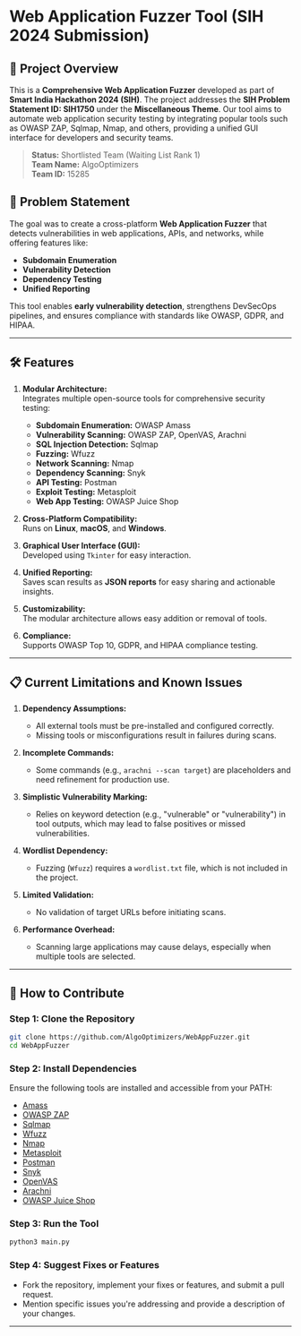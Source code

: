 # Web Application Fuzzer Tool (SIH 2024 Submission)

## 🚀 Project Overview

This is a **Comprehensive Web Application Fuzzer** developed as part of **Smart India Hackathon 2024 (SIH)**. The project addresses the **SIH Problem Statement ID: SIH1750** under the **Miscellaneous Theme**. Our tool aims to automate web application security testing by integrating popular tools such as OWASP ZAP, Sqlmap, Nmap, and others, providing a unified GUI interface for developers and security teams.

> **Status:** Shortlisted Team (Waiting List Rank 1)  
> **Team Name:** AlgoOptimizers  
> **Team ID:** 15285  

## 🎯 Problem Statement

The goal was to create a cross-platform **Web Application Fuzzer** that detects vulnerabilities in web applications, APIs, and networks, while offering features like:
- **Subdomain Enumeration**
- **Vulnerability Detection**
- **Dependency Testing**
- **Unified Reporting**

This tool enables **early vulnerability detection**, strengthens DevSecOps pipelines, and ensures compliance with standards like OWASP, GDPR, and HIPAA.

---

## 🛠️ Features

1. **Modular Architecture:**  
   Integrates multiple open-source tools for comprehensive security testing:
   - **Subdomain Enumeration:** OWASP Amass
   - **Vulnerability Scanning:** OWASP ZAP, OpenVAS, Arachni
   - **SQL Injection Detection:** Sqlmap
   - **Fuzzing:** Wfuzz
   - **Network Scanning:** Nmap
   - **Dependency Scanning:** Snyk
   - **API Testing:** Postman
   - **Exploit Testing:** Metasploit
   - **Web App Testing:** OWASP Juice Shop

2. **Cross-Platform Compatibility:**  
   Runs on **Linux**, **macOS**, and **Windows**.

3. **Graphical User Interface (GUI):**  
   Developed using `Tkinter` for easy interaction.

4. **Unified Reporting:**  
   Saves scan results as **JSON reports** for easy sharing and actionable insights.

5. **Customizability:**  
   The modular architecture allows easy addition or removal of tools.

6. **Compliance:**  
   Supports OWASP Top 10, GDPR, and HIPAA compliance testing.

---

## 📋 Current Limitations and Known Issues

1. **Dependency Assumptions:**
   - All external tools must be pre-installed and configured correctly.
   - Missing tools or misconfigurations result in failures during scans.

2. **Incomplete Commands:**
   - Some commands (e.g., `arachni --scan target`) are placeholders and need refinement for production use.

3. **Simplistic Vulnerability Marking:**
   - Relies on keyword detection (e.g., "vulnerable" or "vulnerability") in tool outputs, which may lead to false positives or missed vulnerabilities.

4. **Wordlist Dependency:**
   - Fuzzing (`Wfuzz`) requires a `wordlist.txt` file, which is not included in the project.

5. **Limited Validation:**
   - No validation of target URLs before initiating scans.

6. **Performance Overhead:**
   - Scanning large applications may cause delays, especially when multiple tools are selected.

---
## 🔧 How to Contribute

### Step 1: Clone the Repository

```bash
git clone https://github.com/AlgoOptimizers/WebAppFuzzer.git
cd WebAppFuzzer
```

### Step 2: Install Dependencies

Ensure the following tools are installed and accessible from your PATH:
- [Amass](https://owasp.org/www-project-amass/)
- [OWASP ZAP](https://owasp.org/www-project-zap/)
- [Sqlmap](http://sqlmap.org/)
- [Wfuzz](https://github.com/xmendez/wfuzz)
- [Nmap](https://nmap.org/)
- [Metasploit](https://www.metasploit.com/)
- [Postman](https://www.postman.com/)
- [Snyk](https://snyk.io/)
- [OpenVAS](https://www.openvas.org/)
- [Arachni](https://github.com/Arachni/arachni)
- [OWASP Juice Shop](https://owasp.org/www-project-juice-shop/)

### Step 3: Run the Tool

```bash
python3 main.py
```

### Step 4: Suggest Fixes or Features

- Fork the repository, implement your fixes or features, and submit a pull request.
- Mention specific issues you're addressing and provide a description of your changes.

---
